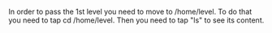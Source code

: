 In order to pass the 1st level you need to move to /home/level. To do that you need to tap cd /home/level.
Then you need to tap "ls" to see its content.
